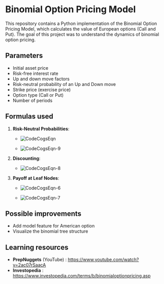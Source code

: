 # Binomial Option Pricing Model

This repository contains a Python implementation of the Binomial Option Pricing Model, which calculates the value of European options (Call and Put). 
The goal of this project was to understand the dynamics of binomial option pricing. 


## Parameters

- Initial asset price
- Risk-free interest rate
- Up and down move factors
- Risk-neutral probability of an Up and Down move
- Strike price (exercise price)
- Option type (Call or Put)
- Number of periods

## Formulas used

1. **Risk-Neutral Probabilities**:
   - ![CodeCogsEqn](https://github.com/user-attachments/assets/80037cc3-9865-465a-956e-28dfffc53f31)

   - ![CodeCogsEqn-9](https://github.com/user-attachments/assets/1e7a27b7-bab5-4d23-bf63-3fa0ea98ef85)

2. **Discounting**:
   - ![CodeCogsEqn-8](https://github.com/user-attachments/assets/3a1f7cdd-07b7-453e-b604-725195be40be)

3. **Payoff at Leaf Nodes**:
   - ![CodeCogsEqn-6](https://github.com/user-attachments/assets/de851549-2122-410d-bc94-5c181fb6b87d)

   - ![CodeCogsEqn-7](https://github.com/user-attachments/assets/32c74190-0575-47f5-94b2-8ccc31e810b8)


## Possible improvements

- Add model feature for American option
- Visualize the binomial tree structure

## Learning resources

- **PrepNuggets** (YouTube) : https://www.youtube.com/watch?v=2ac07rSaacA
- **Investopedia** : https://www.investopedia.com/terms/b/binomialoptionpricing.asp


